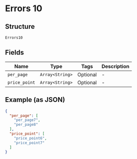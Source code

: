 
# Errors 10

## Structure

`Errors10`

## Fields

| Name | Type | Tags | Description |
|  --- | --- | --- | --- |
| `per_page` | `Array<String>` | Optional | - |
| `price_point` | `Array<String>` | Optional | - |

## Example (as JSON)

```json
{
  "per_page": [
    "per_page7",
    "per_page8"
  ],
  "price_point": [
    "price_point6",
    "price_point7"
  ]
}
```

